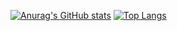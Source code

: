 [![Anurag's GitHub stats](https://github-readme-stats.vercel.app/api?username=Ryan-Calmon&show_icons=true&theme=radical)](https://github.com/Ryan-Calmon/github-readme-stats&show_icons=true&theme=radical)
[![Top Langs](https://github-readme-stats.vercel.app/api/top-langs/?username=Ryan-Calmon&layout=compact)](https://github.com/Ryan-Calmon/github-readme-stats&layout=compact)
